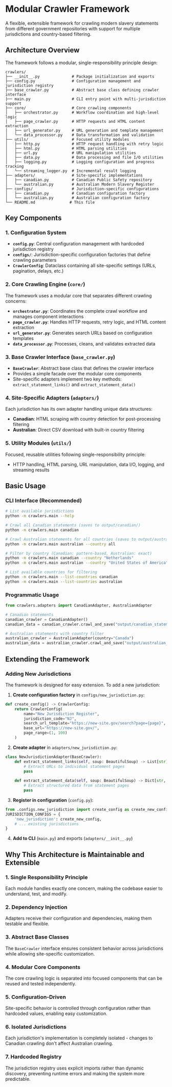 # Modular Crawler Framework

A flexible, extensible framework for crawling modern slavery statements from different government repositories with support for multiple jurisdictions and country-based filtering.

## Architecture Overview

The framework follows a modular, single-responsibility principle design:

```
crawlers/
├── __init__.py              # Package initialization and exports
├── config.py                # Configuration management and jurisdiction registry
├── base_crawler.py          # Abstract base class defining crawler interface
├── main.py                  # CLI entry point with multi-jurisdiction support
├── core/                    # Core crawling components
│   ├── orchestrator.py      # Workflow coordination and high-level logic
│   ├── page_crawler.py      # HTTP requests and HTML content extraction
│   ├── url_generator.py     # URL generation and template management
│   └── data_processor.py    # Data transformation and validation
├── utils/                   # Focused utility modules
│   ├── http.py              # HTTP request handling with retry logic
│   ├── html.py              # HTML parsing utilities
│   ├── url.py               # URL manipulation utilities
│   ├── data.py              # Data processing and file I/O utilities
│   ├── logging.py           # Logging configuration and progress tracking
│   └── streaming_logger.py  # Incremental result logging
├── adapters/                # Site-specific implementations
│   ├── canadian.py          # Canadian Public Safety repository
│   └── australian.py        # Australian Modern Slavery Register
├── configs/                 # Jurisdiction-specific configurations
│   ├── canadian.py          # Canadian configuration factory
│   └── australian.py        # Australian configuration factory
└── README.md               # This file
```

## Key Components

### 1. Configuration System
- **`config.py`**: Central configuration management with hardcoded jurisdiction registry
- **`configs/`**: Jurisdiction-specific configuration factories that define crawling parameters
- **`CrawlerConfig`**: Dataclass containing all site-specific settings (URLs, pagination, delays, etc.)

### 2. Core Crawling Engine (`core/`)
The framework uses a modular core that separates different crawling concerns:
- **`orchestrator.py`**: Coordinates the complete crawl workflow and manages component interactions
- **`page_crawler.py`**: Handles HTTP requests, retry logic, and HTML content extraction
- **`url_generator.py`**: Generates search URLs based on configuration templates
- **`data_processor.py`**: Processes, cleans, and validates extracted data

### 3. Base Crawler Interface (`base_crawler.py`)
- **`BaseCrawler`**: Abstract base class that defines the crawler interface
- Provides a simple facade over the modular core components
- Site-specific adapters implement two key methods: `extract_statement_links()` and `extract_statement_data()`

### 4. Site-Specific Adapters (`adapters/`)
Each jurisdiction has its own adapter handling unique data structures:
- **Canadian**: HTML scraping with country detection for post-processing filtering
- **Australian**: Direct CSV download with built-in country filtering

### 5. Utility Modules (`utils/`)
Focused, reusable utilities following single-responsibility principle:
- HTTP handling, HTML parsing, URL manipulation, data I/O, logging, and streaming results

## Basic Usage

### CLI Interface (Recommended)
```bash
# List available jurisdictions
python -m crawlers.main --help

# Crawl all Canadian statements (saves to output/canadian/)
python -m crawlers.main canadian

# Crawl Australian statements for all countries (saves to output/australian/)
python -m crawlers.main australian --country all

# Filter by country (Canadian: pattern-based, Australian: exact)
python -m crawlers.main canadian --country "Netherlands"
python -m crawlers.main australian --country "United States of America"

# List available countries for filtering
python -m crawlers.main --list-countries canadian
python -m crawlers.main --list-countries australian
```

### Programmatic Usage
```python
from crawlers.adapters import CanadianAdapter, AustralianAdapter

# Canadian statements
canadian_crawler = CanadianAdapter()
canadian_data = canadian_crawler.crawl_and_save("output/canadian_statements.csv")

# Australian statements with country filter
australian_crawler = AustralianAdapter(country="Canada")
australian_data = australian_crawler.crawl_and_save("output/australian_canada.csv")
```

## Extending the Framework

### Adding New Jurisdictions

The framework is designed for easy extension. To add a new jurisdiction:

1. **Create configuration factory** in `configs/new_jurisdiction.py`:
```python
def create_config() -> CrawlerConfig:
    return CrawlerConfig(
        name="New Jurisdiction Register",
        jurisdiction_code="NJ",
        search_url_template="https://new-site.gov/search?page={page}",
        base_url="https://new-site.gov/",
        page_range=(1, 100)
    )
```

2. **Create adapter** in `adapters/new_jurisdiction.py`:
```python
class NewJurisdictionAdapter(BaseCrawler):
    def extract_statement_links(self, soup: BeautifulSoup) -> List[str]:
        # Extract URLs to individual statement pages
        pass
    
    def extract_statement_data(self, soup: BeautifulSoup) -> Dict[str, Any]:
        # Extract structured data from statement pages
        pass
```

3. **Register in configuration** (`config.py`):
```python
from .configs.new_jurisdiction import create_config as create_new_config
JURISDICTION_CONFIGS = {
    'new_jurisdiction': create_new_config,
    # ... existing jurisdictions
}
```

4. **Add to CLI** (`main.py`) and exports (`adapters/__init__.py`)

## Why This Architecture is Maintainable and Extensible

### 1. **Single Responsibility Principle**
Each module handles exactly one concern, making the codebase easier to understand, test, and modify.

### 2. **Dependency Injection**
Adapters receive their configuration and dependencies, making them testable and flexible.

### 3. **Abstract Base Classes**
The `BaseCrawler` interface ensures consistent behavior across jurisdictions while allowing site-specific customization.

### 4. **Modular Core Components**
The core crawling logic is separated into focused components that can be reused and tested independently.

### 5. **Configuration-Driven**
Site-specific behavior is controlled through configuration rather than hardcoded values, enabling easy customization.

### 6. **Isolated Jurisdictions**
Each jurisdiction's implementation is completely isolated - changes to Canadian crawling don't affect Australian crawling.

### 7. **Hardcoded Registry**
The jurisdiction registry uses explicit imports rather than dynamic discovery, preventing runtime errors and making the system more predictable.
